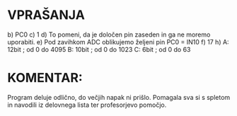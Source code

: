 # VPRAŠANJA

b) PC0
c) 1
d) To pomeni, da je določen pin zaseden in ga ne moremo uporabiti.
e) Pod zavihkom ADC oblikujemo željeni pin PC0 = IN10
f) 17
h) A: 12bit ;  od 0 do 4095
   B: 10bit ;  od 0 do 1023
   C: 6bit  ;  od 0 do 63



# KOMENTAR:

Program deluje odlično, do večjih napak ni prišlo. 
Pomagala sva si s spletom in navodili iz delovnega lista ter profesorjevo pomočjo.
